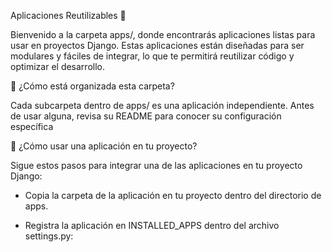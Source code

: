 Aplicaciones Reutilizables 🚀

Bienvenido a la carpeta apps/, donde encontrarás aplicaciones listas para usar en proyectos Django. Estas aplicaciones están diseñadas para ser modulares y fáciles de integrar, lo que te permitirá reutilizar código y optimizar el desarrollo.

📂 ¿Cómo está organizada esta carpeta?

Cada subcarpeta dentro de apps/ es una aplicación independiente. Antes de usar alguna, revisa su README para conocer su configuración específica

🚀 ¿Cómo usar una aplicación en tu proyecto?

Sigue estos pasos para integrar una de las aplicaciones en tu proyecto Django:

- Copia la carpeta de la aplicación en tu proyecto dentro del directorio de apps.

- Registra la aplicación en INSTALLED_APPS dentro del archivo settings.py:

